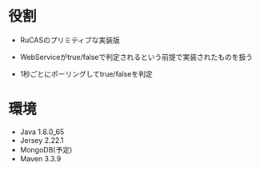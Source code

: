 # 役割 
* RuCASのプリミティブな実装版 
 
* WebServiceがtrue/falseで判定されるという前提で実装されたものを扱う 
 
* 1秒ごとにポーリングしてtrue/falseを判定 

# 環境
* Java 1.8.0_65 
* Jersey 2.22.1
* MongoDB(予定)
* Maven 3.3.9